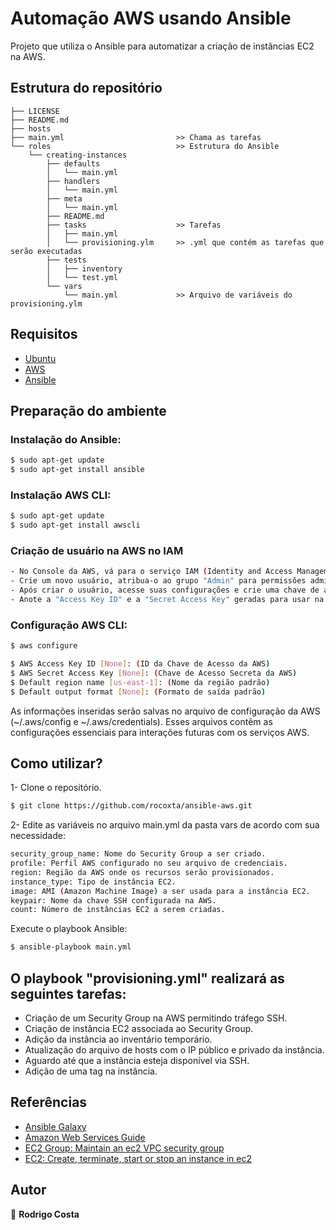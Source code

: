 # Automação AWS usando Ansible

Projeto que utiliza o Ansible para automatizar a criação de instâncias EC2 na AWS.
## Estrutura do repositório
```
├── LICENSE
├── README.md
├── hosts
├── main.yml                         >> Chama as tarefas
└── roles                            >> Estrutura do Ansible
    └── creating-instances
        ├── defaults
        │   └── main.yml
        ├── handlers
        │   └── main.yml
        ├── meta
        │   └── main.yml
        ├── README.md
        ├── tasks                    >> Tarefas
        │   ├── main.yml
        │   └── provisioning.ylm     >> .yml que contém as tarefas que serão executadas
        ├── tests
        │   ├── inventory
        │   └── test.yml
        └── vars
            └── main.yml             >> Arquivo de variáveis do provisioning.ylm 
```
## Requisitos

- [Ubuntu](https://ubuntu.com)
- [AWS](https://aws.amazon.com)
- [Ansible](https://www.ansible.com)

## Preparação do ambiente

### Instalação do Ansible:

```bash
$ sudo apt-get update
$ sudo apt-get install ansible
```
### Instalação AWS CLI:

```bash
$ sudo apt-get update
$ sudo apt-get install awscli
```
### Criação de usuário na AWS no IAM
```bash
- No Console da AWS, vá para o serviço IAM (Identity and Access Management).
- Crie um novo usuário, atribua-o ao grupo "Admin" para permissões administrativas.
- Após criar o usuário, acesse suas configurações e crie uma chave de acesso Command Line Interface (CLI).
- Anote a "Access Key ID" e a "Secret Access Key" geradas para usar na etapa seguinte.
```
### Configuração AWS CLI:
```bash
$ aws configure
```
```bash
$ AWS Access Key ID [None]: (ID da Chave de Acesso da AWS)
$ AWS Secret Access Key [None]: (Chave de Acesso Secreta da AWS)
$ Default region name [us-east-1]: (Nome da região padrão)
$ Default output format [None]: (Formato de saída padrão)
```
As informações inseridas serão salvas no arquivo de configuração da AWS (~/.aws/config e ~/.aws/credentials). Esses arquivos contêm as configurações essenciais para interações futuras com os serviços AWS.

## Como utilizar?
1- Clone o repositório.
```bash
$ git clone https://github.com/rocoxta/ansible-aws.git
```
2- Edite as variáveis no arquivo main.yml da pasta vars de acordo com sua necessidade:
```bash
security_group_name: Nome do Security Group a ser criado.
profile: Perfil AWS configurado no seu arquivo de credenciais.
region: Região da AWS onde os recursos serão provisionados.
instance_type: Tipo de instância EC2.
image: AMI (Amazon Machine Image) a ser usada para a instância EC2.
keypair: Nome da chave SSH configurada na AWS.
count: Número de instâncias EC2 a serem criadas.
```
Execute o playbook Ansible:
```bash
$ ansible-playbook main.yml
```
## O playbook "provisioning.yml" realizará as seguintes tarefas:

- Criação de um Security Group na AWS permitindo tráfego SSH.
- Criação de instância EC2 associada ao Security Group.
- Adição da instância ao inventário temporário.
- Atualização do arquivo de hosts com o IP público e privado da instância.
- Aguardo até que a instância esteja disponível via SSH.
- Adição de uma tag na instância.

## Referências
- [Ansible Galaxy](https://docs.ansible.com/ansible/latest/galaxy/dev_guide.html)
- [Amazon Web Services Guide](https://docs.ansible.com/ansible/latest/collections/amazon/aws/docsite/guide_aws.html#ansible-collections-amazon-aws-docsite-aws-intro)
- [EC2 Group: Maintain an ec2 VPC security group](https://docs.ansible.com/ansible/2.9/modules/ec2_group_module.html)
- [EC2: Create, terminate, start or stop an instance in ec2](https://docs.ansible.com/ansible/2.9/modules/ec2_group_module.html)
## Autor
👤 **Rodrigo Costa**


